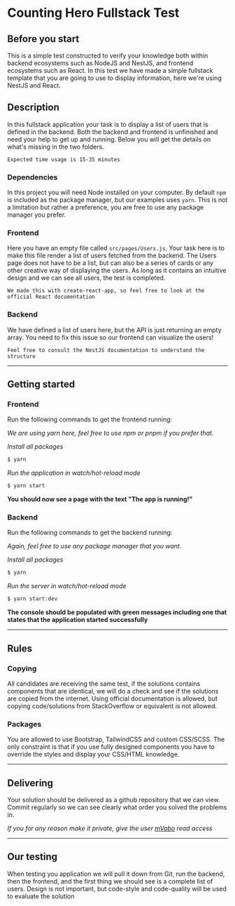 # Counting Hero Fullstack Test

## Before you start

This is a simple test constructed to verify your knowledge both within backend ecosystems such as NodeJS and NestJS, and frontend ecosystems such as React.
In this test we have made a simple fullstack template that you are going to use to display information, here we're using NestJS and React.

## Description
In this fullstack application your task is to display a list of users that is defined in the backend. Both the 
backend and frontend is unfinished and need your help to get up and running. Below you will get the details on what's missing in 
the two folders.

`Expected time usage is 15-35 minutes`

### Dependencies

In this project you will need Node installed on your computer. By default `npm` is included as the package manager, but our examples uses `yarn`. This is not a limitation but rather a preference, you are free to use any package manager you prefer.

### Frontend

Here you have an empty file called `src/pages/Users.js`. Your task here is to make this file render a list of users fetched from the backend. The Users page
does not have to be a list, but can also be a series of cards or any other creative way of displaying the users. As long as it contains an intuitive design and we can
see all users, the test is completed.

`We made this with create-react-app, so feel free to look at the official React documentation`


### Backend

We have defined a list of users here, but the API is just returning an empty array. You need to fix this issue so our frontend can visualize
the users!

`Feel free to consult the NestJS documentation to understand the structure`

---

## Getting started

### Frontend

Run the following commands to get the frontend running:

*We are using yarn here, feel free to use npm or pnpm if you prefer that.*

*Install all packages*
```bash 
$ yarn
``` 

*Run the application in watch/hot-reload mode*
```bash
$ yarn start
``` 

**You should now see a page with the text "The app is running!"**

### Backend

Run the following commands to get the backend running:

*Again, feel free to use any package manager that you want.*

*Install all packages*
```bash 
$ yarn
``` 

*Run the server in watch/hot-reload mode*
```bash
$ yarn start:dev
``` 

**The console should be populated with green messages including one that states that the application started successfully**

---

## Rules

### Copying

All candidates are receiving the same test, if the solutions contains components that are identical, we will do a check and see if the solutions are copied from the internet. Using official documentation is
allowed, but copying code/solutions from StackOverflow or equivalent is not allowed.

### Packages

You are allowed to use Bootstrap, TailwindCSS and custom CSS/SCSS. The only constraint is that if you use fully designed components you have to override the styles and display
your CSS/HTML knowledge.

---

## Delivering
Your solution should be delivered as a github repository that we can view. Commit regularly so we can see clearly what order you solved the problems in.

*If you for any reason make it private, give the user [mVabo](https://github.com/mVabo) read access*

---

## Our testing

When testing you application we will pull it down from Git, run the backend, then the frontend, and the first thing we should see is a complete list of users. Design is not important, but code-style and code-quality will be used to evaluate the solution